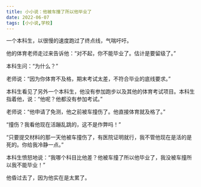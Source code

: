 ```yaml
---
title: 小小说：他被车撞了所以他毕业了
date: 2022-06-07
tags: [小小说,学校]
---
```

一个本科生，以很慢的速度跑过了终点线，气喘吁吁。   

他的体育老师走过来告诉他：“对不起，你不能毕业了。估计是要留级了。”    

本科生问：“为什么？”    

老师说：“因为你体育不及格，期末考试太差，不符合毕业的底线要求。”    

本科生看见了另外一个本科生，他没有参加跑步以及其他的体育考试项目。本科生指着他，说：“他呢？他都没有参加考试。”    

老师说：“他申请了免测，他之前被车撞伤了。他直接体育就及格了。”    

“撞伤？我看他现在活蹦乱跳的，这不是作弊吗！”    

“只要提交材料的那一天他被车撞伤了，有医院证明就行，我不管他现在是活的是死的。你给我冷静一点。”    

本科生愤怒地说：“我哪个科目比他差？他被车撞了所以他毕业了，我没被车撞所以我不能毕业！”   

他昏过去了，因为他实在是太累了。   

